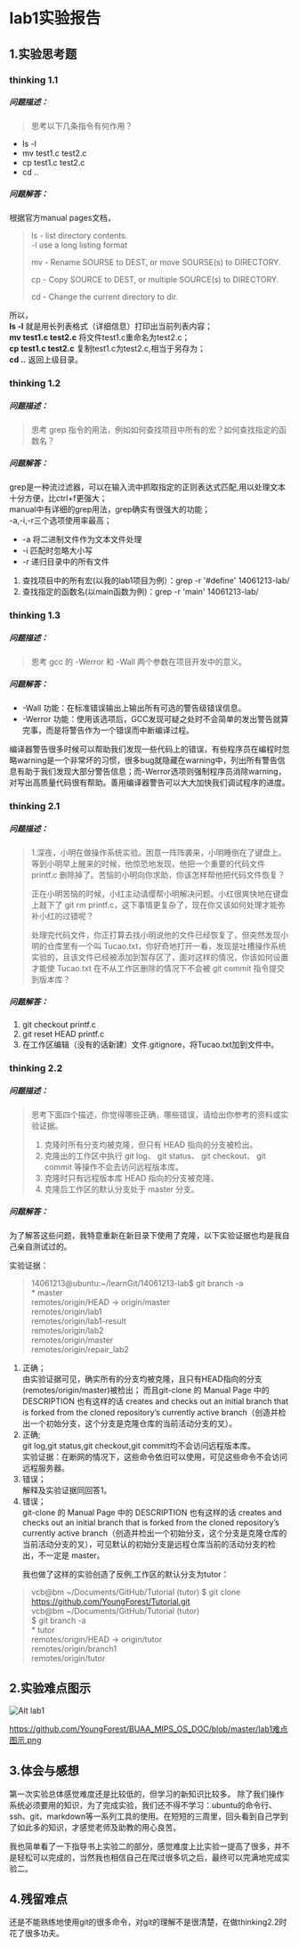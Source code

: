# lab1实验报告
## 1.实验思考题
### thinking 1.1
##### 问题描述：
>思考以下几条指令有何作用？
+ ls -l
+ mv test1.c test2.c
+ cp test1.c test2.c
+ cd ..

##### 问题解答：

根据官方manual pages文档，
> ls - list directory contents.</br>
> -l use a long listing format
>
> mv - Rename SOURSE to DEST, or move SOURSE(s) to DIRECTORY.
>
> cp - Copy SOURCE to DEST, or multiple SOURCE(s) to DIRECTORY.
>
> cd - Change the current directory to dir.

所以，</br>
**ls -l** 就是用长列表格式（详细信息）打印出当前列表内容；</br>
**mv test1.c test2.c** 将文件test1.c重命名为test2.c；</br>
**cp test1.c test2.c** 复制test1.c为test2.c,相当于另存为；</br>
**cd ..** 返回上级目录。

### thinking 1.2
##### 问题描述：
> 思考 grep 指令的用法，例如如何查找项目中所有的宏？如何查找指定的函数名？

##### 问题解答：
grep是一种流过滤器，可以在输入流中抓取指定的正则表达式匹配,用以处理文本十分方便，比ctrl+f更强大；</br>
manual中有详细的grep用法，grep确实有很强大的功能；</br>
-a,-i,-r三个选项使用率最高；
+ -a 将二进制文件作为文本文件处理
+ -i 匹配时忽略大小写
+ -r 递归目录中的所有文件

1. 查找项目中的所有宏(以我的lab1项目为例）：grep -r '#define' 14061213-lab/
2. 查找指定的函数名(以main函数为例)：grep -r 'main' 14061213-lab/

### thinking 1.3
##### 问题描述：
> 思考 gcc 的 -Werror 和 -Wall 两个参数在项目开发中的意义。

##### 问题解答：
+ -Wall 功能：在标准错误输出上输出所有可选的警告级错误信息。
+ -Werror 功能：使用该选项后，GCC发现可疑之处时不会简单的发出警告就算完事，而是将警告作为一个错误而中断编译过程。

编译器警告很多时候可以帮助我们发现一些代码上的错误，有些程序员在编程时忽略warning是一个非常坏的习惯，很多bug就隐藏在warning中，列出所有警告信息有助于我们发现大部分警告信息；而-Werror选项则强制程序员消除warning，对写出高质量代码很有帮助。善用编译器警告可以大大加快我们调试程序的进度。

### thinking 2.1
##### 问题描述：
> 1.深夜，小明在做操作系统实验。困意一阵阵袭来，小明睡倒在了键盘上。等到小明早上醒来的时候，他惊恐地发现，他把一个重要的代码文件 printf.c 删除掉了。苦恼的小明向你求助，你该怎样帮他把代码文件恢复？
>
>正在小明苦恼的时候，小红主动请缨帮小明解决问题。小红很爽快地在键盘上敲下了 git rm printf.c，这下事情更复杂了，现在你又该如何处理才能弥补小红的过错呢？
>
>处理完代码文件，你正打算去找小明说他的文件已经恢复了，但突然发现小明的仓库里有一个叫 Tucao.txt，你好奇地打开一看，发现是吐槽操作系统实验的，且该文件已经被添加到暂存区了，面对这样的情况，你该如何设置才能使 Tucao.txt 在不从工作区删除的情况下不会被 git commit 指令提交到版本库？

##### 问题解答：
1. git checkout printf.c
2. git reset HEAD printf.c
3. 在工作区编辑（没有的话新建）文件.gitignore，将Tucao.txt加到文件中。

### thinking 2.2
##### 问题描述：
> 思考下面四个描述，你觉得哪些正确，哪些错误，请给出你参考的资料或实验证据。
> 1. 克隆时所有分支均被克隆，但只有 HEAD 指向的分支被检出。
> 2. 克隆出的工作区中执行 git log、 git status、 git checkout、 git commit 等操作不会去访问远程版本库。
> 3. 克隆时只有远程版本库 HEAD 指向的分支被克隆。
> 4. 克隆后工作区的默认分支处于 master 分支。

##### 问题解答：
为了解答这些问题，我特意重新在新目录下使用了克隆，以下实验证据也均是我自己亲自测试过的。

实验证据：
> 14061213@ubuntu:~/learnGit/14061213-lab$ git branch -a</br>
    * master</br>
      remotes/origin/HEAD -> origin/master</br>
      remotes/origin/lab1</br>
      remotes/origin/lab1-result</br>
      remotes/origin/lab2</br>
      remotes/origin/master</br>
      remotes/origin/repair_lab2</br>

1. 正确；</br>
由实验证据可见，确实所有的分支均被克隆，且只有HEAD指向的分支(remotes/origin/master)被检出；
而且git-clone 的 Manual Page 中的 DESCRIPTION 也有这样的话 creates and checks out an initial branch that is forked from the cloned repository’s currently active branch（创造并检出一个初始分支，这个分支是克隆仓库的当前活动分支的叉）。
2. 正确;</br>git log,git status,git checkout,git commit均不会访问远程版本库。</br>
实验证据：在断网的情况下，这些命令依旧可以使用，可见这些命令不会访问远程服务器。
3. 错误；</br>解释及实验证据同回答1。
4. 错误；</br>git-clone 的 Manual Page 中的 DESCRIPTION 也有这样的话 creates and checks out an initial branch that is forked from the cloned repository’s currently active branch（创造并检出一个初始分支，这个分支是克隆仓库的当前活动分支的叉），可见默认的初始分支是远程仓库当前的活动分支的检出，不一定是 master。</p>
我也做了这样的实验创造了反例,工作区的默认分支为tutor：
>vcb@bm  ~/Documents/GitHub/Tutorial (tutor)
>$ git clone https://github.com/YoungForest/Tutorial.git</br>
>vcb@bm  ~/Documents/GitHub/Tutorial (tutor)</br>
>$ git branch -a</br>
>\* tutor</br>
>  remotes/origin/HEAD -> origin/tutor</br>
>  remotes/origin/branch1</br>
>  remotes/origin/tutor</br>


## 2.实验难点图示
![Alt lab1](https://github.com/YoungForest/BUAA_MIPS_OS_DOC/blob/master/lab1难点图示.png)

<https://github.com/YoungForest/BUAA_MIPS_OS_DOC/blob/master/lab1难点图示.png>
## 3.体会与感想
第一次实验总体感觉难度还是比较低的，但学习的新知识比较多。
除了我们操作系统必须要用的知识，为了完成实验，我们还不得不学习：ubuntu的命令行、ssh、git、markdown等一系列工具的使用。在短短的三周里，回头看到自己学到了如此多的知识，才感觉老师及助教的用心良苦。

我也简单看了一下指导书上实验二的部分，感觉难度上比实验一提高了很多，并不是轻松可以完成的，当然我也相信自己在爬过很多坑之后，最终可以完满地完成实验二。

## 4.残留难点
还是不能熟练地使用git的很多命令，对git的理解不是很清楚，在做thinking2.2时花了很多功夫。
